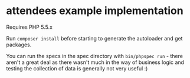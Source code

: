 # attendees example implementation

Requires PHP 5.5.x

Run `composer install` before starting to generate the autoloader and get packages.

You can run the specs in the spec directory with `bin/phpspec run` - there aren't a great deal
as there wasn't much in the way of business logic and testing the collection of data is generally
not very useful :)
